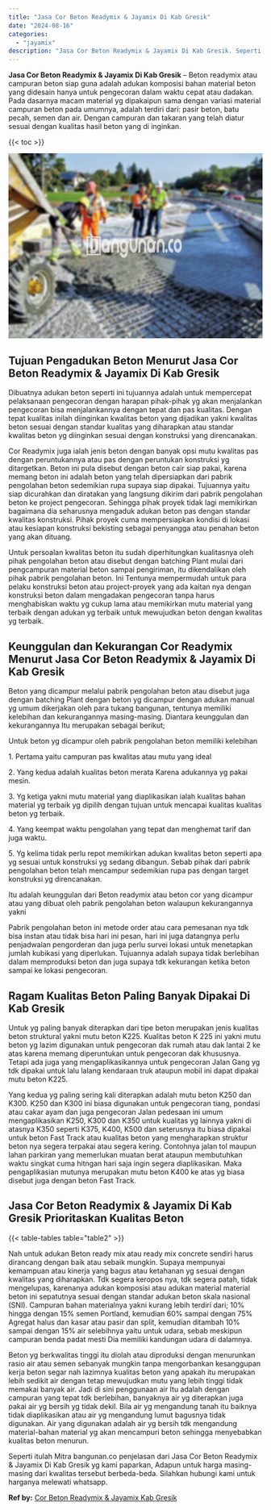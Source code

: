 ```yaml
---
title: "Jasa Cor Beton Readymix & Jayamix Di Kab Gresik"
date: "2024-08-16"
categories: 
  - "jayamix"
description: "Jasa Cor Beton Readymix & Jayamix Di Kab Gresik. Seperti itulah Mitra bangunan.co penjelasan dari Jasa Cor Beton Readymix & Jayamix Di Kab Gresik yg kami pap..."
---
```


**Jasa Cor Beton Readymix & Jayamix Di Kab Gresik** – Beton readymix atau campuran beton siap guna adalah adukan komposisi bahan material beton yang didesain hanya untuk pengecoran dalam waktu cepat atau dadakan. Pada dasarnya macam material yg dipakaipun sama dengan variasi material campuran beton pada umumnya, adalah terdiri dari: pasir beton, batu pecah, semen dan air. Dengan campuran dan takaran yang telah diatur sesuai dengan kualitas hasil beton yang di inginkan.

{{< toc >}}

![Jasa Cor Beton Readymix & Jayamix Di Kab Gresik](/images/jasa-cor-readymix-40.png)

## Tujuan Pengadukan Beton Menurut Jasa Cor Beton Readymix & Jayamix Di Kab Gresik

Dibuatnya adukan beton seperti ini tujuannya adalah untuk mempercepat pelaksanaan pengecoran dengan harapan pihak-pihak yg akan menjalankan pengecoran bisa menjalankannya dengan tepat dan pas kualitas. Dengan tepat kualitas inilah diinginkan kwalitas beton yang dijadikan yakni kwalitas beton sesuai dengan standar kualitas yang diharapkan atau standar kwalitas beton yg diinginkan sesuai dengan konstruksi yang direncanakan.

Cor Readymix juga ialah jenis beton dengan banyak opsi mutu kwalitas pas dengan peruntukannya atau pas dengan peruntukan konstruksi yg ditargetkan. Beton ini pula disebut dengan beton cair siap pakai, karena memang beton ini adalah beton yang telah dipersiapkan dari pabrik pengolahan beton sedemikian rupa supaya siap dipakai. Tujuannya yaitu siap dicurahkan dan diratakan yang langsung dikirim dari pabrik pengolahan beton ke project pengecoran. Sehingga pihak proyek tidak lagi memikirkan bagaimana dia seharusnya mengaduk adukan beton pas dengan standar kwalitas konstruksi. Pihak proyek cuma mempersiapkan kondisi di lokasi atau kesiapan konstruksi bekisting sebagai penyangga atau penahan beton yang akan dituang.

Untuk persoalan kwalitas beton itu sudah diperhitungkan kualitasnya oleh pihak pengolahan beton atau disebut dengan batching Plant mulai dari pengcampuran material beton sampai pengiriman, itu dikendalikan oleh pihak pabrik pengolahan beton. Ini Tentunya mempermudah untuk para pelaku konstruksi beton atau project-proyek yang ada kaitan nya dengan konstruksi beton dalam mengadakan pengecoran tanpa harus menghabiskan waktu yg cukup lama atau memikirkan mutu material yang terbaik dengan adukan yg terbaik untuk mewujudkan beton dengan kwalitas yg terbaik.

## Keunggulan dan Kekurangan Cor Readymix Menurut Jasa Cor Beton Readymix & Jayamix Di Kab Gresik

Beton yang dicampur melalui pabrik pengolahan beton atau disebut juga dengan batching Plant dengan beton yg dicampur dengan adukan manual yg umum dikerjakan oleh para tukang bangunan, tentunya memiliki kelebihan dan kekurangannya masing-masing. Diantara keunggulan dan kekurangannya Itu merupakan sebagai berikut;

Untuk beton yg dicampur oleh pabrik pengolahan beton memiliki kelebihan

1\. Pertama yaitu campuran pas kwalitas atau mutu yang ideal

2\. Yang kedua adalah kualitas beton merata Karena adukannya yg pakai mesin.

3\. Yg ketiga yakni mutu material yang diaplikasikan ialah kualitas bahan material yg terbaik yg dipilih dengan tujuan untuk mencapai kualitas kualitas beton yg terbaik.

4\. Yang keempat waktu pengolahan yang tepat dan menghemat tarif dan juga waktu.

5\. Yg kelima tidak perlu repot memikirkan adukan kwalitas beton seperti apa yg sesuai untuk konstruksi yg sedang dibangun. Sebab pihak dari pabrik pengolahan beton telah mencampur sedemikian rupa pas dengan target konstruksi yg direncanakan.

Itu adalah keunggulan dari Beton readymix atau beton cor yang dicampur atau yang dibuat oleh pabrik pengolahan beton walaupun kekurangannya yakni

Pabrik pengolahan beton ini metode order atau cara pemesanan nya tdk bisa instan atau tidak bisa hari ini pesan, hari ini juga datangnya perlu penjadwalan pengorderan dan juga perlu survei lokasi untuk menetapkan jumlah kubikasi yang diperlukan. Tujuannya adalah supaya tidak berlebihan dalam memproduksi beton dan juga supaya tdk kekurangan ketika beton sampai ke lokasi pengecoran.

## Ragam Kualitas Beton Paling Banyak Dipakai Di Kab Gresik

Untuk yg paling banyak diterapkan dari tipe beton merupakan jenis kualitas beton struktural yakni mutu beton K225. Kualitas beton K 225 ini yakni mutu beton yg lazim digunakan untuk pengecoran dak rumah atau dak lantai 2 ke atas karena memang diperuntukan untuk pengecoran dak khususnya. Tetapi ada juga yang mengaplikasikannya untuk pengecoran Jalan Gang yg tdk dipakai untuk lalu lalang kendaraan truk ataupun mobil ini dapat dipakai mutu beton K225.

Yang kedua yg paling sering kali diterapkan adalah mutu beton K250 dan K300. K250 dan K300 ini biasa digunakan untuk pengecoran tiang, pondasi atau cakar ayam dan juga pengecoran Jalan pedesaan ini umum mengaplikasikan K250, K300 dan K350 untuk kualitas yg lainnya yakni di atasnya K350 seperti K375, K400, K500 dan seterusnya itu biasa dipakai untuk beton Fast Track atau kualitas beton yang mengharapkan struktur beton nya segera terpakai atau segera kering. Contohnya jalan tol maupun lahan parkiran yang memerlukan muatan berat ataupun membutuhkan waktu singkat cuma hitngan hari saja ingin segera diaplikasikan. Maka pengaplikasian mutunya merupakan mutu beton K400 ke atas yg biasa disebut juga dengan beton Fast Track.

## Jasa Cor Beton Readymix & Jayamix Di Kab Gresik Prioritaskan Kualitas Beton

{{< table-tables table="table2" >}}

Nah untuk adukan Beton ready mix atau ready mix concrete sendiri harus dirancang dengan baik atau sebaik mungkin. Supaya mempunyai kemampuan atau kinerja yang bagus atau ketahanan yg sesuai dengan kwalitas yang diharapkan. Tdk segera keropos nya, tdk segera patah, tidak mengelupas, karenanya adukan komposisi atau adukan material material beton ini sepatutnya sesuai dengan standar adukan beton skala nasional (SNI). Campuran bahan materialnya yakni kurang lebih terdiri dari; 10% hingga dengan 15% semen Portland, kemudian 60% sampai dengan 75% Agregat halus dan kasar atau pasir dan split, kemudian ditambah 10% sampai dengan 15% air selebihnya yaitu untuk udara, sebab meskipun campuran benda padat mesti Dia memiliki kandungan udara di dalamnya.

Beton yg berkwalitas tinggi itu diolah atau diproduksi dengan menurunkan rasio air atau semen sebanyak mungkin tanpa mengorbankan kesanggupan kerja beton segar nah lazimnya kualitas beton yang apakah itu merupakan lebih sedikit air dengan tetap mewujudkan mutu yang lebih tinggi tidak memakai banyak air. Jadi di sini penggunaan air Itu adalah dengan campuran yang tepat tdk berlebihan, banyaknya air yg diterapkan juga pakai air yg bersih yg tidak dekil. Bila air yg mengandung tanah itu baiknya tidak diaplikasikan atau air yg mengandung lumut bagusnya tidak digunakan. Air yang digunakan adalah air yg bersih tdk mengandung material-bahan material yg akan mencampuri beton sehingga menyebabkan kualitas beton menurun.

Seperti itulah Mitra bangunan.co penjelasan dari Jasa Cor Beton Readymix & Jayamix Di Kab Gresik yg kami paparkan, Adapun untuk harga masing-masing dari kwalitas tersebut berbeda-beda. Silahkan hubungi kami untuk harganya melewati whatsapp.

**Ref by:** [Cor Beton Readymix & Jayamix Kab Gresik](https://id.wikipedia.org/wiki/Cor)
